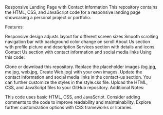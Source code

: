 Responsive Landing Page with Contact Information
This repository contains the HTML, CSS, and JavaScript code for a responsive landing page showcasing a personal project or portfolio.

Features:

Responsive design adjusts layout for different screen sizes
Smooth scrolling navigation bar with background color change on scroll
About Us section with profile picture and description
Services section with details and icons
Contact Us section with contact information and social media links
Using this code:

Clone or download this repository.
Replace the placeholder images (bg.jpg, me.jpg, web.jpg, Create Web.jpg) with your own images.
Update the contact information and social media links in the contact-us section.
You can further customize the styles in the style.css file.
Upload the HTML, CSS, and JavaScript files to your GitHub repository.
Additional Notes:

This code uses basic HTML, CSS, and JavaScript.
Consider adding comments to the code to improve readability and maintainability.
Explore further customization options with CSS frameworks or libraries.
